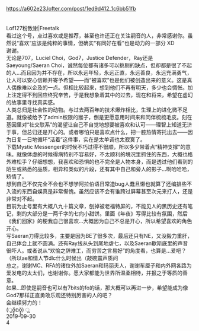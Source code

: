 https://a602e23.lofter.com/post/1ed9d412_1c6bb51fb<br/>
<br/>
<br/>
Lof127粉致谢|Freetalk<br/>
看过这个号，点过喜欢或是推荐，甚至也许还正在关注嗣音的人，非常感谢你。虽然说“喜欢”应该是纯粹的事情，但确实“有同好在看”也是动力的一部分 XD<br/>
谢谢。<br/>
无论是707，Luciel Choi，God7，Justice Defender，Ray还是Saeyoung/Saeran Choi，诚然每位都有诸多可以挑剔的缺点，但却都是很了不起的人...而且因为并不存在，所以永远年轻，永远正直，永远善良，永远充满勇气，让人可以安心信赖并寄予希望——而“被喜欢”也是他们被创造出来的意义。这是真人偶像难以企及的一点。但相比较起来，想到他们不再有明天，多少也会惆怅。加上注定得不到回应终究辛苦，于是我想象着其中的过去，现在和将来，希望在虚幻的故事里寻找真实感。<br/>
人类总归是社会性的动物。与过去两百年的技术爆炸相比，生理上的进化微不足道。就像被给予了admin权限的猴子，倒是更愿意用时间来和同伴梳梳毛皮。刻在基因里对“社交联系”的渴望让自己不自觉地想要被喜欢和认可——理智上知道无济于事，但总归还是开心的。或者哪怕只是喜欢点什么，把一腔热情寄托出去——因为日复一日地循环“活着”这件事，实在是太单调也太寂寞了。<br/>
下载Mystic Messenger的时候不巧过得不很顺，所以多少带着点“精神支撑”的意味。就像体虚的时候得病特别不容易好，不太顺利的境况里抓住的东西，大概也格外难松手？仔细想想，我喜欢和恐惧的也不完全是人物本身，而是透过他们看到的陌生或熟悉的品质，相异和类似的片段，还有其中自己和旁人的影子...啊哈哈哈，矫情了。<br/>
想到自己不仅完全不会也不想学阿拉伯语日常造bug人蠢且懒也就算了还编排些不入流的东西自娱真是非常惭愧。虽然应该不会有谁跨过屏幕甚至次元来打人，还是非常对不起。<br/>
目前为止号里有大概八九十篇文章，刨掉被老福特屏的，不能见人的黑历史还有笔记，剩的大部分是一两千字的七向小甜饼。里面《年夜》写得比较有氛围，然后《我们回家》的梗我自己很喜欢...大概因为自己不总是开心，所以希望喜欢的角色开心。<br/>
写Saeran刀得比较多，主要是因为BE了很多次，最后还只有NE，又没毅力重肝，自己体会上就不圆满。还有Ray线从头到尾地虐七，以及Saeran歇斯底里的声音很吓人。或者说从“欢愉之辞难工，而穷苦之言易好”的角度看，也算是...爱吧？（所以ae和情人节dlc什么时候出（敲碗震声质问<br/>
总之，谢谢MC、RFA的诸位外加Saeran和玛丽夫人，谢谢车厘子和内外网各路为爱发电的太太们，也谢谢你。愿大家都能为世界所温柔相待，并报之于等质的善意。<br/>
如果...即使是嗣音也可以有7bits的fo的话，那大概可以再进一步，希望能成为像God7那样正直勇敢乐观还特别厉害的人的吧？<br/>
会继续努力的！<br/>
(ुŏ̥̥̥̥םŏ̥̥̥̥) ु<br/>
2019-09-30<br/>
4<br/>
